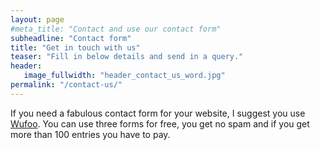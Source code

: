 ```yaml
---
layout: page
#meta_title: "Contact and use our contact form"
subheadline: "Contact form"
title: "Get in touch with us"
teaser: "Fill in below details and send in a query."
header:
   image_fullwidth: "header_contact_us_word.jpg"
permalink: "/contact-us/"
---
```

If you need a fabulous contact form for your website, I suggest you use [Wufoo][1]. You can use three forms for free, you get no spam and if you get more than 100 entries you have to pay.


 [1]: http://www.wufoo.com/
